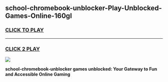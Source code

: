 
## school-chromebook-unblocker-Play-Unblocked-Games-Online-160gl
<h3>
<a href="https://premium76.site?title=school-chromebook-unblocker&ref=25A">CLICK TO PLAY</a></h3>
<hr>

<h3>
<a href="https://premium76.site?title=school-chromebook-unblocker&ref=25A">CLICK 2 PLAY</a>
  
</h3>

<a href="https://premium76.site?title=school-chromebook-unblocker&ref=25A"><img src="https://clearcache.store/games.png"></a>


**school-chromebook-unblocker games unblocked: Your Gateway to Fun and Accessible Online Gaming**
